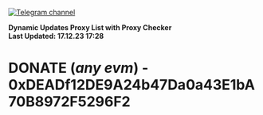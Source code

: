 [![Telegram channel](https://img.shields.io/endpoint?url=https://runkit.io/damiankrawczyk/telegram-badge/branches/master?url=https://t.me/n4z4v0d)](https://t.me/n4z4v0d) 

**Dynamic Updates Proxy List with Proxy Checker**  
**Last Updated: 17.12.23 17:28**

# DONATE (_any evm_) - 0xDEADf12DE9A24b47Da0a43E1bA70B8972F5296F2

